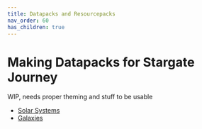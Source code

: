 ```yaml
---
title: Datapacks and Resourcepacks
nav_order: 60
has_children: true
---
```


# Making Datapacks for Stargate Journey
WIP, needs proper theming and stuff to be usable
- [Solar Systems](/docs/datapacks/solar_system.md)
- [Galaxies](/docs/datapacks/galaxy.md)